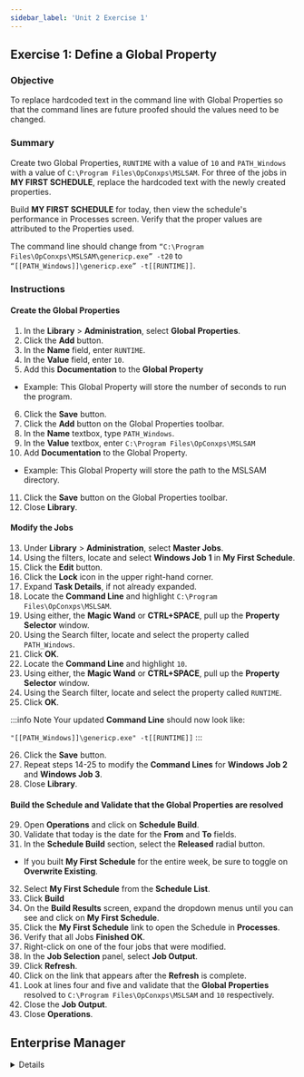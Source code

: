 ```yaml
---
sidebar_label: 'Unit 2 Exercise 1'
---
```


## Exercise 1: Define a Global Property

### Objective

To replace hardcoded text in the command line with Global Properties so that the command lines are future proofed should the values need to be changed.

### Summary

Create two Global Properties, ```RUNTIME``` with a value of ```10``` and ```PATH_Windows``` with a value of ```C:\Program Files\OpConxps\MSLSAM```. For three of the jobs in **MY FIRST SCHEDULE**, replace the hardcoded text with the newly created properties.

Build **MY FIRST SCHEDULE** for today, then view the schedule's performance in Processes screen. Verify that the proper values are attributed to the Properties used.

The command line should change from ```“C:\Program Files\OpConxps\MSLSAM\genericp.exe” -t20``` to ```“[[PATH_Windows]]\genericp.exe” -t[[RUNTIME]]```.

### Instructions

#### Create the Global Properties

1.	In the **Library** > **Administration**, select **Global Properties**. 
2.	Click the **Add** button. 
3.	In the **Name** field, enter ```RUNTIME```.
4.	In the **Value** field, enter ```10```.
5.	Add this **Documentation** to the **Global Property** 
  * Example: This Global Property will store the number of seconds to run the program.
6.	Click the **Save** button.
7.	Click the **Add** button on the Global Properties toolbar. 
8.	In the **Name** textbox, type ```PATH_Windows```.
9.	In the **Value** textbox, enter ```C:\Program Files\OpConxps\MSLSAM```
10.	Add **Documentation** to the Global Property. 
  * Example: This Global Property will store the path to the MSLSAM directory.
11.	Click the **Save** button on the Global Properties toolbar.
12.	Close **Library**.

#### Modify the Jobs

13.	Under **Library** > **Administration**, select **Master Jobs**.
14.	Using the filters, locate and select **Windows Job 1** in **My First Schedule**.
15. Click the **Edit** button.
16. Click the **Lock** icon in the upper right-hand corner.
17.	Expand **Task Details**, if not already expanded.
18. Locate the **Command Line** and highlight ```C:\Program Files\OpConxps\MSLSAM```.
19. Using either, the **Magic Wand** or **CTRL+SPACE**, pull up the **Property Selector** window.
20. Using the Search filter, locate and select the property called ```PATH_Windows```.
21. Click **OK**.
22. Locate the **Command Line** and highlight ```10```.
23. Using either, the **Magic Wand** or **CTRL+SPACE**, pull up the **Property Selector** window.
24. Using the Search filter, locate and select the property called ```RUNTIME```.
25. Click **OK**.

:::info Note
Your updated **Command Line** should now look like:

```"[[PATH_Windows]]\genericp.exe" -t[[RUNTIME]]```
:::

26.	Click the **Save** button.
27.	Repeat steps 14-25 to modify the **Command Lines** for **Windows Job 2** and **Windows Job 3**.
28. Close **Library**.

#### Build the Schedule and Validate that the Global Properties are resolved

29.	Open **Operations** and click on **Schedule Build**.
30. Validate that today is the date for the **From** and **To** fields.
31. In the **Schedule Build** section, select the **Released** radial button.
  * If you built **My First Schedule** for the entire week, be sure to toggle on **Overwrite Existing**.
32. Select **My First Schedule** from the **Schedule List**.
33. Click **Build**
34.	On the **Build Results** screen, expand the dropdown menus until you can see and click on **My First Schedule**.
35.	Click the **My First Schedule** link to open the Schedule in **Processes**.
36.	Verify that all Jobs **Finished OK**.
37. Right-click on one of the four jobs that were modified.
38. In the **Job Selection** panel, select **Job Output**.
39. Click **Refresh**.
40. Click on the link that appears after the **Refresh** is complete.
41. Look at lines four and five and validate that the **Global Properties** resolved to ```C:\Program Files\OpConxps\MSLSAM``` and ```10``` respectively.
42. Close the **Job Output**.
43. Close **Operations**.

<!--
34.	Right-Click on **Windows Job 1**.
35.	Select **Job Information**.
36.	Click the **Configuration** tab.
37.	Click the **Token Replacement Values** row in the grid.
38.	Verify that the proper value was attributed to each Global Property in the Token Replacement Values row.
-->



## Enterprise Manager

<details>

<!--
<video width="320" height="240" controls>
  <source src="videobasic/U2E1.mp4" type="video/mp4"></source>
Your browser does not support the video tag.
</video>
-->

:::tip [Walkthrough Video - Unit 2 Exercise 1](../static/videobasic/U2E1.mp4)

:::

1.	Under the **Administration** topic, Double-Click on **Global Properties**. 
2.	Click the **Add** button on the Global Properties toolbar. 
3.	In the **Name** textbox, type ```RUNTIME```.
4.	Add this **Documentation** to the **Global Property**:
This Global Property will store the number of seconds to run the program.
5.	In the **Value** textbox, type ```10```.
  * **Do not check the Encrypted checkbox.**
6.	Click the **Save** button on the Global Properties toolbar.
7.	Click the **Add** button on the Global Properties toolbar. 
8.	In the **Name** textbox, type ```PATH_Windows```.
9.	Add Documentation to the Global Property.
10.	In the **Value** textbox, type:

```C:\Program Files\OpConxps\MSLSAM```

11.	Click the **Save** button on the Global Properties toolbar.
12.	Close the **Global Properties** tab.
13.	Under **Administration**, click on **Job Master**.
14.	In the **Schedule** drop-down list, select **My First Schedule**.
15.	In the **Job** drop-down list, select **Windows Job 1**.
16.	Update your command line to use the new properties in place of the hard-coded text.
Change the following:

```“C:\Program Files\OpConxps\MSLSAM\genericp.exe” –t20```  

to:

```“[[PATH_Windows]]\genericp.exe” –t[[RUNTIME]]```

17.	Click the **Save** button.
18.	Repeat for **Windows Job 2** through **Windows Job 4**.
19.	Close the **Job Master** tab.
20.	Open the **List** or **Matrix**.
21.	Navigate to the current date.
22.	Verify that **My First Schedule** has completed.  
  * **_If not, then we need to cancel all Jobs to close the Schedule_**.
23.	Open the **Schedule Build** screen.
24.	Select **My First Schedule** from the **Schedule Selection** box.
25.	Check the **Overwrite Existing Schedule** checkbox.
26.	Press the **Build** button.
27.	Click the **Released** radio button.
28.	Click the **OK** button.
29.	Close the **Build Schedules** screen.
30.	Open the **List** or **Matrix**.
31.	Navigate to the current date.
32.	Expand (if in the **List** view) or click (if in the **Matrix** view) **My First Schedule**.
33.	Verify that all Jobs **Finished OK**.
34.	Right-Click on **Windows Job 1**.
35.	Select **Job Information**.
36.	Click the **Configuration** tab.
37.	Click the **Token Replacement Values** row in the grid.
38.	Verify that the proper value was attributed to each Global Property in the Token Replacement Values row.
39.	Click **OK** and close the **List/Matrix** view.

</details>